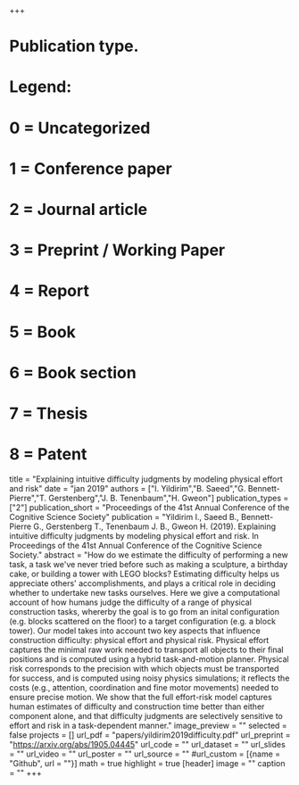 +++

# Publication type.
# Legend:
# 0 = Uncategorized
# 1 = Conference paper
# 2 = Journal article
# 3 = Preprint / Working Paper
# 4 = Report
# 5 = Book
# 6 = Book section
# 7 = Thesis
# 8 = Patent

title = "Explaining intuitive difficulty judgments by modeling physical effort and risk" 
date = "jan 2019" 
authors = ["I. Yildirim","B. Saeed","G. Bennett-Pierre","T. Gerstenberg","J. B. Tenenbaum","H. Gweon"] publication_types = ["2"] 
publication_short = "Proceedings of the 41st Annual Conference of the Cognitive Science Society" publication = "Yildirim I., Saeed B., Bennett-Pierre G., Gerstenberg T., Tenenbaum J. B., Gweon H. (2019). Explaining intuitive difficulty judgments by modeling physical effort and risk. In Proceedings of the 41st Annual Conference of the Cognitive Science Society." 
abstract = "How do we estimate the difficulty of performing a new task, a task we've never tried before such as making a sculpture, a birthday cake, or building a tower with LEGO blocks? Estimating difficulty helps us appreciate others' accomplishments, and plays a critical role in deciding whether to undertake new tasks ourselves. Here we give a computational account of how humans judge the difficulty of a range of physical construction tasks, whererby the goal is to go from an inital configuration (e.g. blocks scattered on the floor) to a target configuration (e.g. a block tower). Our model takes into account two key aspects that influence construction difficulty: physical effort and physical risk. Physical effort captures the minimal raw work needed to transport all objects to their final positions and is computed using a hybrid task-and-motion planner. Physical risk corresponds to the precision with which objects must be transported for success, and is computed using noisy physics simulations; it reflects the costs (e.g., attention, coordination and fine motor movements) needed to ensure precise motion. We show that the full effort-risk model captures human estimates of difficulty and construction time better than either component alone, and that difficulty judgments are selectively sensitive to effort and risk in a task-dependent manner." 
image_preview = "" 
selected = false 
projects = [] 
url_pdf = "papers/yildirim2019difficulty.pdf" 
url_preprint = "https://arxiv.org/abs/1905.04445" 
url_code = "" url_dataset = "" url_slides = "" url_video = "" url_poster = "" url_source = "" #url_custom = [{name = "Github", url = ""}] math = true highlight = true [header] 
image = "" 
caption = "" 
+++